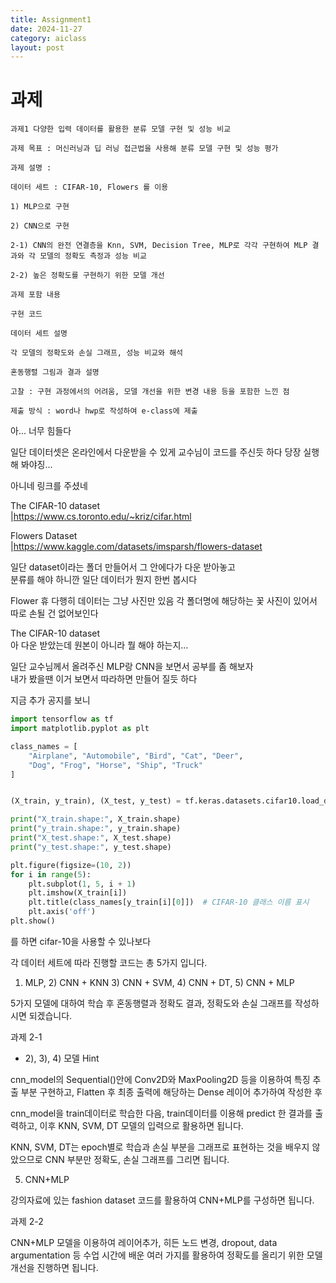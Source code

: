 ```yaml
---
title: Assignment1
date: 2024-11-27
category: aiclass
layout: post
---
```

# 과제
```
과제1 다양한 입력 데이터를 활용한 분류 모델 구현 및 성능 비교

과제 목표 : 머신러닝과 딥 러닝 접근법을 사용해 분류 모델 구현 및 성능 평가

과제 설명 : 

데이터 세트 : CIFAR-10, Flowers 를 이용

1) MLP으로 구현

2) CNN으로 구현

2-1) CNN의 완전 연결층을 Knn, SVM, Decision Tree, MLP로 각각 구현하여 MLP 결과와 각 모델의 정확도 측정과 성능 비교

2-2) 높은 정확도를 구현하기 위한 모델 개선

과제 포함 내용

구현 코드

데이터 세트 설명

각 모델의 정확도와 손실 그래프, 성능 비교와 해석

혼동행렬 그림과 결과 설명

고찰 : 구현 과정에서의 어려움, 모델 개선을 위한 변경 내용 등을 포함한 느낀 점

제출 방식 : word나 hwp로 작성하여 e-class에 제출
```
아... 너무 힘들다

일단 데이터셋은 온라인에서 다운받을 수 있게 교수님이 코드를 주신듯 하다 당장 실행해 봐야징...

아니네 링크를 주셨네   

The CIFAR-10 dataset  
|https://www.cs.toronto.edu/~kriz/cifar.html   

Flowers Dataset  
|https://www.kaggle.com/datasets/imsparsh/flowers-dataset  


일단 dataset이라는 폴더 만들어서 그 안에다가 다운 받아놓고  
분류를 해야 하니깐 일단 데이터가 뭔지 한번 봅시다  

Flower
휴 다행히 데이터는 그냥 사진만 있음 각 폴더명에 해당하는 꽃 사진이 있어서 따로 손될 건 없어보인다

The CIFAR-10 dataset  
아 다운 받았는데 원본이 아니라 뭘 해야 하는지...  

일단 교수님께서 올려주신 MLP랑 CNN을 보면서 공부를 좀 해보자  
내가 봤을땐 이거 보면서 따라하면 만들어 질듯 하다  

지금 추가 공지를 보니
```python
import tensorflow as tf
import matplotlib.pyplot as plt

class_names = [
    "Airplane", "Automobile", "Bird", "Cat", "Deer",
    "Dog", "Frog", "Horse", "Ship", "Truck"
]


(X_train, y_train), (X_test, y_test) = tf.keras.datasets.cifar10.load_data()

print("X_train.shape:", X_train.shape)
print("y_train.shape:", y_train.shape)
print("X_test.shape:", X_test.shape)
print("y_test.shape:", y_test.shape)

plt.figure(figsize=(10, 2))
for i in range(5):
    plt.subplot(1, 5, i + 1)
    plt.imshow(X_train[i])
    plt.title(class_names[y_train[i][0]])  # CIFAR-10 클래스 이름 표시
    plt.axis('off')
plt.show()
```
를 하면 cifar-10을 사용할 수 있나보다


 각 데이터 세트에 따라 진행할 코드는 총 5가지 입니다. 

  1) MLP, 2) CNN + KNN 3) CNN + SVM, 4) CNN + DT, 5) CNN + MLP

  5가지 모델에 대하여 학습 후 혼동행렬과 정확도 결과, 정확도와 손실 그래프를 작성하시면 되겠습니다.


  과제 2-1  

  * 2), 3), 4) 모델 Hint

  cnn_model의 Sequential()안에 Conv2D와 MaxPooling2D 등을 이용하여 특징 추출 부분 구현하고, Flatten 후 최종 출력에 해당하는 Dense 레이어 추가하여 작성한 후 

  cnn_model을 train데이터로 학습한 다음, train데이터를 이용해 predict 한 결과를 출력하고, 이후 KNN, SVM, DT 모델의 입력으로 활용하면 됩니다.

  KNN, SVM, DT는 epoch별로 학습과 손실 부분을 그래프로 표현하는 것을 배우지 않았으므로 CNN 부분만 정확도, 손실 그래프를 그리면 됩니다.

  5) CNN+MLP 

  강의자료에 있는 fashion dataset 코드를 활용하여 CNN+MLP를 구성하면 됩니다.

  

  과제 2-2  

  CNN+MLP 모델을 이용하여 레이어추가, 히든 노드 변경, dropout, data argumentation 등 수업 시간에 배운 여러 가지를 활용하여 정확도를 올리기 위한 모델 개선을 진행하면 됩니다.